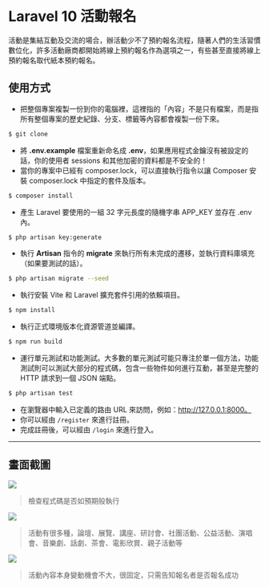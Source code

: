 # Laravel 10 活動報名

活動是集結互動及交流的場合，辦活動少不了預約報名流程，隨著人們的生活習慣數位化，許多活動廠商都開始將線上預約報名作為選項之一，有些甚至直接將線上預約報名取代紙本預約報名。

## 使用方式
- 把整個專案複製一份到你的電腦裡，這裡指的「內容」不是只有檔案，而是指所有整個專案的歷史紀錄、分支、標籤等內容都會複製一份下來。
```sh
$ git clone
```
- 將 __.env.example__ 檔案重新命名成 __.env__，如果應用程式金鑰沒有被設定的話，你的使用者 sessions 和其他加密的資料都是不安全的！
- 當你的專案中已經有 composer.lock，可以直接執行指令以讓 Composer 安裝 composer.lock 中指定的套件及版本。
```sh
$ composer install
```
- 產生 Laravel 要使用的一組 32 字元長度的隨機字串 APP_KEY 並存在 .env 內。
```sh
$ php artisan key:generate
```
- 執行 __Artisan__ 指令的 __migrate__ 來執行所有未完成的遷移，並執行資料庫填充（如果要測試的話）。
```sh
$ php artisan migrate --seed
```
- 執行安裝 Vite 和 Laravel 擴充套件引用的依賴項目。
```sh
$ npm install
```
- 執行正式環境版本化資源管道並編譯。
```sh
$ npm run build
```
- 運行單元測試和功能測試。大多數的單元測試可能只專注於單一個方法，功能測試則可以測試大部分的程式碼，包含一些物件如何進行互動，甚至是完整的 HTTP 請求到一個 JSON 端點。
```sh
$ php artisan test
```
- 在瀏覽器中輸入已定義的路由 URL 來訪問，例如：http://127.0.0.1:8000。
- 你可以經由 `/register` 來進行註冊。
- 完成註冊後，可以經由 `/login` 來進行登入。

----

## 畫面截圖
![](https://i.imgur.com/DeQIbH5.png)
> 檢查程式碼是否如預期般執行

![](https://i.imgur.com/2qQrW3L.png)
> 活動有很多種，論壇、展覽、講座、研討會、社團活動、公益活動、演唱會、音樂劇、話劇、茶會、電影欣賞、親子活動等

![](https://i.imgur.com/agKXYVq.png)
> 活動內容本身變動機會不大，很固定，只需告知報名者是否報名成功
